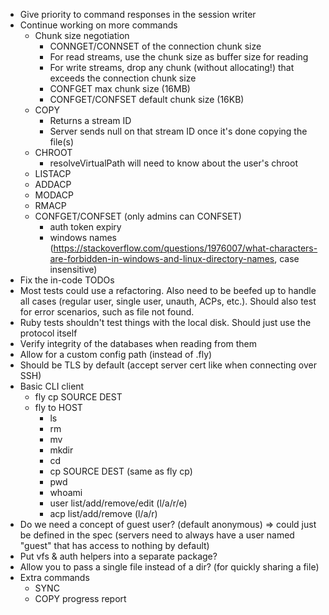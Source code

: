 - Give priority to command responses in the session writer
- Continue working on more commands
    - Chunk size negotiation
        - CONNGET/CONNSET of the connection chunk size
        - For read streams, use the chunk size as buffer size for reading
        - For write streams, drop any chunk (without allocating!) that exceeds the connection chunk size
        - CONFGET max chunk size (16MB)
        - CONFGET/CONFSET default chunk size (16KB)
    - COPY
        - Returns a stream ID
        - Server sends null on that stream ID once it's done copying the file(s)
    - CHROOT
        - resolveVirtualPath will need to know about the user's chroot
    - LISTACP
    - ADDACP
    - MODACP
    - RMACP
    - CONFGET/CONFSET (only admins can CONFSET)
        * auth token expiry
        * windows names (https://stackoverflow.com/questions/1976007/what-characters-are-forbidden-in-windows-and-linux-directory-names, case insensitive)
- Fix the in-code TODOs
- Most tests could use a refactoring. Also need to be beefed up to handle all cases (regular user, single user, unauth, ACPs, etc.). Should also test for error scenarios, such as file not found.
- Ruby tests shouldn't test things with the local disk. Should just use the protocol itself
- Verify integrity of the databases when reading from them
- Allow for a custom config path (instead of .fly)
- Should be TLS by default (accept server cert like when connecting over SSH)
- Basic CLI client
    - fly cp SOURCE DEST
    - fly to HOST
        - ls
        - rm
        - mv
        - mkdir
        - cd
        - cp SOURCE DEST (same as fly cp)
        - pwd
        - whoami
        - user list/add/remove/edit (l/a/r/e)
        - acp list/add/remove (l/a/r)
- Do we need a concept of guest user? (default anonymous)
  => could just be defined in the spec (servers need to always have a user named "guest" that has access to nothing by default)
- Put vfs & auth helpers into a separate package?
- Allow you to pass a single file instead of a dir? (for quickly sharing a file)
- Extra commands
    - SYNC
    - COPY progress report
